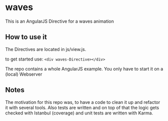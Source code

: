 # waves
This is an AngularJS Directive for a waves animation

## How to use it
The Directives are located in js/view.js.

to get started use: ```<div waves-Directive></div>```

The repo contains a whole AngularJS example. You only have to start it on a (local) Webserver

## Notes
The motivation for this repo was, to have a code to clean it up and refactor it with several tools.
Also tests are written and on top of that the logic gets checked with Istanbul (coverage) and unit tests are written with Karma. 